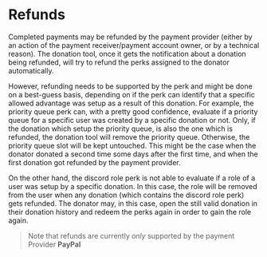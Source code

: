 # Refunds

Completed payments may be refunded by the payment provider (either by an action of the payment receiver/payment account owner, or by a technical reason).
The donation tool, once it gets the notification about a donation being refunded, will try to refund the perks assigned to the donator automatically.

However, refunding needs to be supported by the perk and might be done on a best-guess basis, depending on if the perk can identify that a specific allowed advantage was setup as a result of this donation.
For example, the priority queue perk can, with a pretty good confidence, evaluate if a priority queue for a specific user was created by a specific donation or not.
Only, if the donation which setup the priority queue, is also the one which is refunded, the donation tool will remove the priority queue.
Otherwise, the priority queue slot will be kept untouched.
This might be the case when the donator donated a second time some days after the first time, and when the first donation got refunded by the payment provider.

On the other hand, the discord role perk is not able to evaluate if a role of a user was setup by a specific donation.
In this case, the role will be removed from the user when any donation (which contains the discord role perk) gets refunded.
The donator may, in this case, open the still valid donation in their donation history and redeem the perks again in order to gain the role again.

> Note that refunds are currently _only_ supported by the payment Provider **PayPal**
